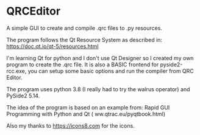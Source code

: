 # QRCEditor

A simple GUI to create and compile .qrc files to .py resources.

The program follows the Qt Resource System as described in:
https://doc.qt.io/qt-5/resources.html

I'm learning Qt for python and I don't use Qt Designer so I created
my own program to create the .qrc file. It is also a BASIC frontend
for pyside2-rcc.exe, you can setup some basic options and run the
compiler from QRC Editor.

The program uses python 3.8 (I really had to try the walrus operator)
and PySide2 5.14.

The idea of the program is based on an example from:
Rapid GUI Programming with Python and Qt ( ww.qtrac.eu/pyqtbook.html)

Also my thanks to https://icons8.com for the icons.